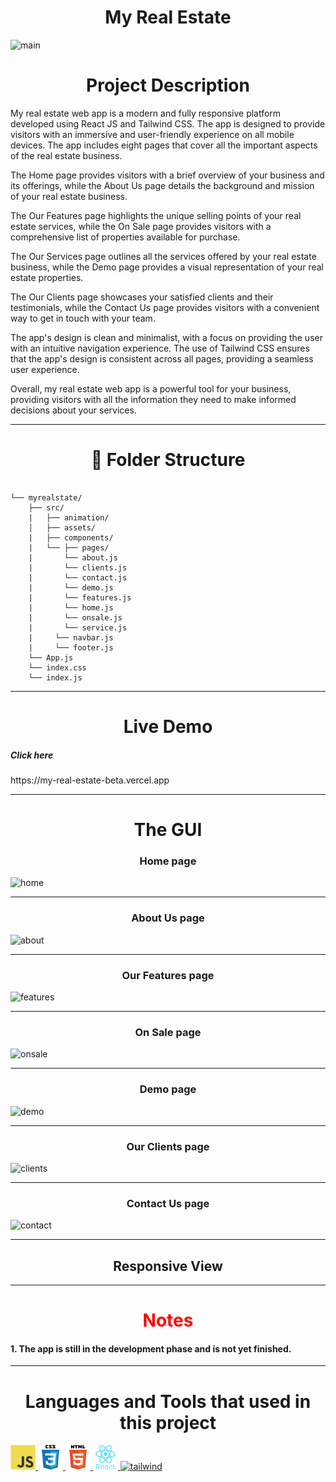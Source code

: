 <h1 align="center">My Real Estate</h1>
<p align="center">
  
![main](https://github.com/TheMostafax/My_Real_Estate/assets/81190585/d2415a1a-1a8f-4d05-892b-7aa49884fe8a)


</p>
<h1 align="center">Project Description </h1>

My real estate web app is a modern and fully responsive platform developed using React JS and Tailwind CSS. The app is designed to provide visitors with an immersive and user-friendly experience on all mobile devices. The app includes eight pages that cover all the important aspects of the real estate business. 

The Home page provides visitors with a brief overview of your business and its offerings, while the About Us page details the background and mission of your real estate business.

The Our Features page highlights the unique selling points of your real estate services, while the On Sale page provides visitors with a comprehensive list of properties available for purchase.

The Our Services page outlines all the services offered by your real estate business, while the Demo page provides a visual representation of your real estate properties.

The Our Clients page showcases your satisfied clients and their testimonials, while the Contact Us page provides visitors with a convenient way to get in touch with your team.

The app's design is clean and minimalist, with a focus on providing the user with an intuitive navigation experience. The use of Tailwind CSS ensures that the app's design is consistent across all pages, providing a seamless user experience.

Overall, my real estate web app is a powerful tool for your business, providing visitors with all the information they need to make informed decisions about your services.

<hr>

<h1 align="center">🚀 Folder Structure</h1>

```

└── myrealstate/
    ├── src/
    |   ├── animation/
    │   ├── assets/
    |   ├── components/
    |   └── ├── pages/
    |       └── about.js
    |       └── clients.js
    |       └── contact.js
    |       └── demo.js
    |       └── features.js
    |       └── home.js
    |       └── onsale.js
    |       └── service.js
    |     └── navbar.js
    |     └── footer.js
    └── App.js
    └── index.css
    └── index.js

```

<hr>

<h1 align="center">Live Demo</h1>
<p align="center">
  

<h5 align="left">Click here </h5> https://my-real-estate-beta.vercel.app

</p>


<hr>


<h1 align="center">The GUI</h1>



<h3 align="center">Home page</h3>


![home](https://github.com/TheMostafax/My_Real_Estate/assets/81190585/521f7332-7dd6-4bba-9af1-cbf34a9e382e)


<hr>

<h3 align="center">About Us page</h3>

![about](https://github.com/TheMostafax/My_Real_Estate/assets/81190585/146adc58-d84f-499b-9aad-d72dc17fec64)


<hr>

<h3 align="center">Our Features page</h3>


![features](https://github.com/TheMostafax/My_Real_Estate/assets/81190585/b410dbf6-06b3-4ac7-8635-d9826cb78ac4)


<hr>

<h3 align="center">On Sale page</h3>


![onsale](https://github.com/TheMostafax/My_Real_Estate/assets/81190585/cc783109-f816-4150-99fb-667c36d5f34f)


<hr>

<h3 align="center">Demo page</h3>

![demo](https://github.com/TheMostafax/My_Real_Estate/assets/81190585/45e0e0ba-d291-44df-9f99-9c464124ad64)


<hr>


<h3 align="center">Our Clients page</h3>



![clients](https://github.com/TheMostafax/My_Real_Estate/assets/81190585/b3e58b7b-b872-4be2-bff8-2246fbf3e48d)



<hr>

<h3 align="center">Contact Us page</h3>

![contact](https://github.com/TheMostafax/My_Real_Estate/assets/81190585/22add6c2-0fac-4cce-b991-d6d5205f8f9b)



<hr>

<h2 align="center">Responsive View</h2>



<hr>

<h1 align="center" style="color:red;">Notes</h1>

<h4 align="left">1. The app is still in the development phase and is not yet finished.</h4>

<hr>

<h1 align="center">Languages and Tools that used in this project</h1>
<a href="https://developer.mozilla.org/en-US/docs/Web/JavaScript" target="_blank" rel="noreferrer">
        <img src="https://raw.githubusercontent.com/devicons/devicon/master/icons/javascript/javascript-original.svg" alt="javascript" width="40" height="40"/>
      </a><a href="https://www.w3schools.com/css/" target="_blank" rel="noreferrer">
        <img src="https://raw.githubusercontent.com/devicons/devicon/master/icons/css3/css3-original-wordmark.svg" alt="css3" width="40" height="40"/>
      </a>
      <a href="https://www.w3.org/html/" target="_blank" rel="noreferrer">
        <img src="https://raw.githubusercontent.com/devicons/devicon/master/icons/html5/html5-original-wordmark.svg" alt="html5" width="40" height="40"/>
      </a><a href="https://reactjs.org/" target="_blank" rel="noreferrer">
        <img src="https://raw.githubusercontent.com/devicons/devicon/master/icons/react/react-original-wordmark.svg" alt="react" width="40" height="40"/>
      </a><a href="https://tailwindcss.com/" target="_blank" rel="noreferrer">
        <img src="https://www.vectorlogo.zone/logos/tailwindcss/tailwindcss-icon.svg" alt="tailwind" width="40" height="40"/>
      </a>
